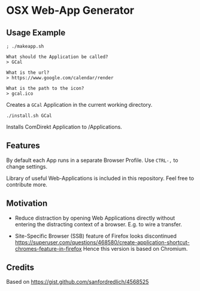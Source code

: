 # OSX Web-App Generator

## Usage Example

```
; ./makeapp.sh

What should the Application be called?
> GCal

What is the url?
> https://www.google.com/calendar/render

What is the path to the icon?
> gcal.ico
```
Creates a `GCal` Application in the current working directory.

```
./install.sh GCal
```
Installs ComDirekt Application to /Applications.

## Features

By default each App runs in a separate Browser Profile.  Use `CTRL-,` to change settings.

Library of useful Web-Applications is included in this repository. Feel free to contribute more.

## Motivation

- Reduce distraction by opening Web Applications directly without entering the distracting context
  of a browser. E.g. to wire a transfer.

- Site-Specific Browser (SSB) feature of Firefox looks discontinued
  https://superuser.com/questions/468580/create-application-shortcut-chromes-feature-in-firefox
  Hence this version is based on Chromium.

## Credits

Based on https://gist.github.com/sanfordredlich/4568525
